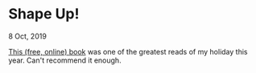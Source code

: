 <data data-slug="shapeup"></data>

Shape Up!
=========

<time datetime="2019-10-08T20:58:49+0200"> 8 Oct, 2019</time>

[This (free, online) book][SHAPEUP] was one of the greatest reads of my holiday this year. Can't recommend it enough.

[SHAPEUP]: https://basecamp.com/shapeup

